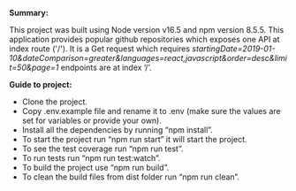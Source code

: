 **Summary:**

This project was built using Node version v16.5 and npm version 8.5.5. This application provides popular github repositories which exposes one API at index route ('/'). It is a Get request which requires _startingDate=2019-01-10&dateComparison=greater&languages=react,javascript&order=desc&limit=50&page=1_ endpoints are at index ‘/’.

**Guide to project:**

- Clone the project.
- Copy .env.example file and rename it to .env (make sure the values are set for variables or provide your own).
- Install all the dependencies by running “npm install”.
- To start the project run “npm run start” it will start the project.
- To see the test coverage run “npm run test”.
- To run tests run “npm run test:watch”.
- To build the project use “npm run build”.
- To clean the build files from dist folder run “npm run clean”.
